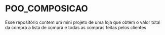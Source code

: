 # POO_COMPOSICAO
Esse repositório contem um mini projeto de uma loja que obtem o valor total da compra a lista de compra e todas as compras feitas pelos clientes
